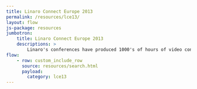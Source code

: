 ```yaml
---
title: Linaro Connect Europe 2013
permalink: /resources/lce13/
layout: flow
js-package: resources
jumbotron:
    title: Linaro Connect Europe 2013
    descriptions: >
        Linaro's conferences have produced 1000's of hours of video content. You can find it all here!
flow:
    - row: custom_include_row
      source: resources/search.html
      payload:
        category: lce13
---
```

